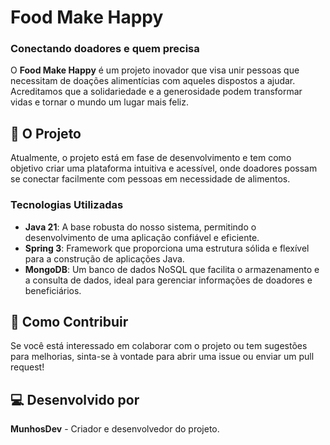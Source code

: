 # Food Make Happy

### Conectando doadores e quem precisa

O **Food Make Happy** é um projeto inovador que visa unir pessoas que necessitam de doações alimentícias com aqueles dispostos a ajudar. Acreditamos que a solidariedade e a generosidade podem transformar vidas e tornar o mundo um lugar mais feliz.

## 🌟 O Projeto

Atualmente, o projeto está em fase de desenvolvimento e tem como objetivo criar uma plataforma intuitiva e acessível, onde doadores possam se conectar facilmente com pessoas em necessidade de alimentos.

### Tecnologias Utilizadas

- **Java 21**: A base robusta do nosso sistema, permitindo o desenvolvimento de uma aplicação confiável e eficiente.
- **Spring 3**: Framework que proporciona uma estrutura sólida e flexível para a construção de aplicações Java.
- **MongoDB**: Um banco de dados NoSQL que facilita o armazenamento e a consulta de dados, ideal para gerenciar informações de doadores e beneficiários.

## 🚀 Como Contribuir

Se você está interessado em colaborar com o projeto ou tem sugestões para melhorias, sinta-se à vontade para abrir uma issue ou enviar um pull request!

## 💻 Desenvolvido por

**MunhosDev** - Criador e desenvolvedor do projeto.
